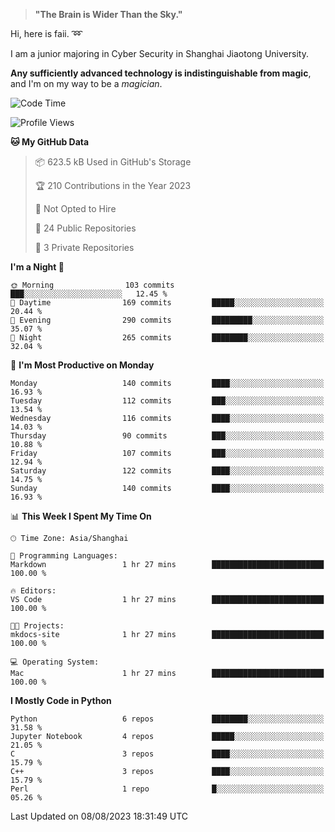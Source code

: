 > **"The Brain is Wider Than the Sky."**

  Hi, here is faii. :loop:  
  
  I am a junior majoring in Cyber Security in Shanghai Jiaotong University.
  
  **Any sufficiently advanced technology is indistinguishable from magic**, and I'm on my way to be a *magician*.

<!--START_SECTION:waka-->
![Code Time](http://img.shields.io/badge/Code%20Time-23%20hrs%2056%20mins-blue)

![Profile Views](http://img.shields.io/badge/Profile%20Views-11-blue)

**🐱 My GitHub Data** 

> 📦 623.5 kB Used in GitHub's Storage 
 > 
> 🏆 210 Contributions in the Year 2023
 > 
> 🚫 Not Opted to Hire
 > 
> 📜 24 Public Repositories 
 > 
> 🔑 3 Private Repositories 
 > 
**I'm a Night 🦉** 

```text
🌞 Morning                103 commits         ███░░░░░░░░░░░░░░░░░░░░░░   12.45 % 
🌆 Daytime                169 commits         █████░░░░░░░░░░░░░░░░░░░░   20.44 % 
🌃 Evening                290 commits         █████████░░░░░░░░░░░░░░░░   35.07 % 
🌙 Night                  265 commits         ████████░░░░░░░░░░░░░░░░░   32.04 % 
```
📅 **I'm Most Productive on Monday** 

```text
Monday                   140 commits         ████░░░░░░░░░░░░░░░░░░░░░   16.93 % 
Tuesday                  112 commits         ███░░░░░░░░░░░░░░░░░░░░░░   13.54 % 
Wednesday                116 commits         ████░░░░░░░░░░░░░░░░░░░░░   14.03 % 
Thursday                 90 commits          ███░░░░░░░░░░░░░░░░░░░░░░   10.88 % 
Friday                   107 commits         ███░░░░░░░░░░░░░░░░░░░░░░   12.94 % 
Saturday                 122 commits         ████░░░░░░░░░░░░░░░░░░░░░   14.75 % 
Sunday                   140 commits         ████░░░░░░░░░░░░░░░░░░░░░   16.93 % 
```


📊 **This Week I Spent My Time On** 

```text
🕑︎ Time Zone: Asia/Shanghai

💬 Programming Languages: 
Markdown                 1 hr 27 mins        █████████████████████████   100.00 % 

🔥 Editors: 
VS Code                  1 hr 27 mins        █████████████████████████   100.00 % 

🐱‍💻 Projects: 
mkdocs-site              1 hr 27 mins        █████████████████████████   100.00 % 

💻 Operating System: 
Mac                      1 hr 27 mins        █████████████████████████   100.00 % 
```

**I Mostly Code in Python** 

```text
Python                   6 repos             ████████░░░░░░░░░░░░░░░░░   31.58 % 
Jupyter Notebook         4 repos             █████░░░░░░░░░░░░░░░░░░░░   21.05 % 
C                        3 repos             ████░░░░░░░░░░░░░░░░░░░░░   15.79 % 
C++                      3 repos             ████░░░░░░░░░░░░░░░░░░░░░   15.79 % 
Perl                     1 repo              █░░░░░░░░░░░░░░░░░░░░░░░░   05.26 % 
```




 Last Updated on 08/08/2023 18:31:49 UTC
<!--END_SECTION:waka-->


